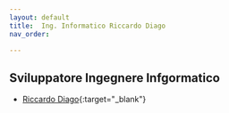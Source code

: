 ```yaml
---
layout: default
title:  Ing. Informatico Riccardo Diago
nav_order: 

---
```

## Sviluppatore Ingegnere Infgormatico
- [Riccardo Diago](https://www.ricsystem.it/guide/){:target="_blank"}

